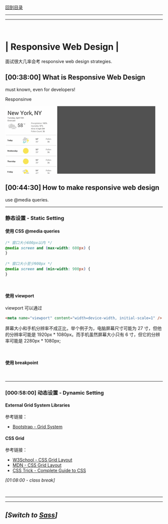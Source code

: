 [回到目录](../../README.md)

<hr>
<hr>
<br>

# | Responsive Web Design |

面试很大几率会考 responsive web design strategies.

## [00:38:00] What is Responsive Web Design

must known, even for developers!

Responsinve

![Responsive Design Sample](/course-materials/l03_css_scss/note-assets/resize.gif)

## [00:44:30] How to make responsive web design

use @media queries.
<br>

---

### **静态设置 - Static Setting**

#### 使用 CSS @media queries

```css
/* 窗口大小600px以内 */
@media screen and (max-width: 600px) {
}

/* 窗口大小至少900px */
@media screen and (min-width: 900px) {
}
```

<br>

#### 使用 viewport

viewport 可以通过

```html
<meta name="viewport" content="width=device-width, initial-scale=1" />
```

屏幕大小和手机分辨率不成正比，举个例子为，电脑屏幕尺寸可能为 27 寸，但他的分辨率可能是 1920px \* 1080px。而手机虽然屏幕大小只有 6 寸，但它的分辨率可能是 2280px \* 1080px;

<br>

#### 使用 breakpoint

<br>

---

### [000:58:00] **动态设置 - Dynamic Setting**

#### External Grid System Libraries

参考链接：

- [Bootstrap - Grid System](https://getbootstrap.com/docs/4.0/layout/grid/)

#### CSS Grid

参考链接：

- [W3School - CSS Grid Layout](https://www.w3schools.com/css/css_grid.asp)
- [MDN - CSS Grid Layout](https://developer.mozilla.org/en-US/docs/Web/CSS/CSS_Grid_Layout)
- [CSS Trick - Complete Guide to CSS](https://css-tricks.com/snippets/css/complete-guide-grid/)

_[01:08:00 - class break]_

<br>
<hr>
<hr>

## _[Switch to [Sass](03_scss.md)]_
